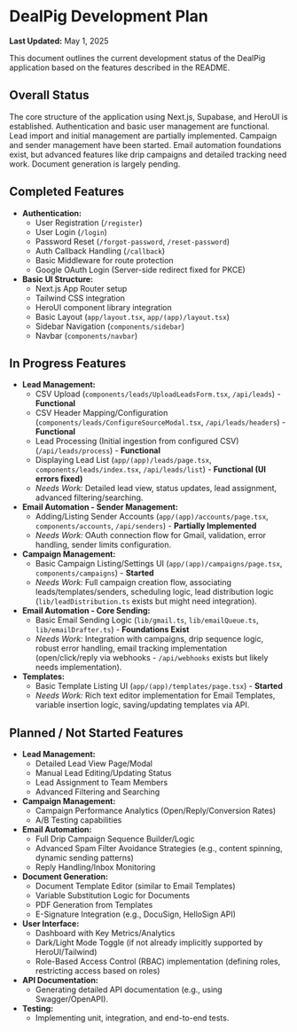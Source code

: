# DealPig Development Plan

**Last Updated:** May 1, 2025

This document outlines the current development status of the DealPig application based on the features described in the README.

## Overall Status

The core structure of the application using Next.js, Supabase, and HeroUI is established. Authentication and basic user management are functional. Lead import and initial management are partially implemented. Campaign and sender management have been started. Email automation foundations exist, but advanced features like drip campaigns and detailed tracking need work. Document generation is largely pending.

## Completed Features

*   **Authentication:**
    *   User Registration (`/register`)
    *   User Login (`/login`)
    *   Password Reset (`/forgot-password`, `/reset-password`)
    *   Auth Callback Handling (`/callback`)
    *   Basic Middleware for route protection
    *   Google OAuth Login (Server-side redirect fixed for PKCE)
*   **Basic UI Structure:**
    *   Next.js App Router setup
    *   Tailwind CSS integration
    *   HeroUI component library integration
    *   Basic Layout (`app/layout.tsx`, `app/(app)/layout.tsx`)
    *   Sidebar Navigation (`components/sidebar`)
    *   Navbar (`components/navbar`)

## In Progress Features

*   **Lead Management:**
    *   CSV Upload (`components/leads/UploadLeadsForm.tsx`, `/api/leads`) - **Functional**
    *   CSV Header Mapping/Configuration (`components/leads/ConfigureSourceModal.tsx`, `/api/leads/headers`) - **Functional**
    *   Lead Processing (Initial ingestion from configured CSV) (`/api/leads/process`) - **Functional**
    *   Displaying Lead List (`app/(app)/leads/page.tsx`, `components/leads/index.tsx`, `/api/leads/list`) - **Functional (UI errors fixed)**
    *   *Needs Work:* Detailed lead view, status updates, lead assignment, advanced filtering/searching.
*   **Email Automation - Sender Management:**
    *   Adding/Listing Sender Accounts (`app/(app)/accounts/page.tsx`, `components/accounts`, `/api/senders`) - **Partially Implemented**
    *   *Needs Work:* OAuth connection flow for Gmail, validation, error handling, sender limits configuration.
*   **Campaign Management:**
    *   Basic Campaign Listing/Settings UI (`app/(app)/campaigns/page.tsx`, `components/campaigns`) - **Started**
    *   *Needs Work:* Full campaign creation flow, associating leads/templates/senders, scheduling logic, lead distribution logic (`lib/leadDistribution.ts` exists but might need integration).
*   **Email Automation - Core Sending:**
    *   Basic Email Sending Logic (`lib/gmail.ts`, `lib/emailQueue.ts`, `lib/emailDrafter.ts`) - **Foundations Exist**
    *   *Needs Work:* Integration with campaigns, drip sequence logic, robust error handling, email tracking implementation (open/click/reply via webhooks - `/api/webhooks` exists but likely needs implementation).
*   **Templates:**
    *   Basic Template Listing UI (`app/(app)/templates/page.tsx`) - **Started**
    *   *Needs Work:* Rich text editor implementation for Email Templates, variable insertion logic, saving/updating templates via API.

## Planned / Not Started Features

*   **Lead Management:**
    *   Detailed Lead View Page/Modal
    *   Manual Lead Editing/Updating Status
    *   Lead Assignment to Team Members
    *   Advanced Filtering and Searching
*   **Campaign Management:**
    *   Campaign Performance Analytics (Open/Reply/Conversion Rates)
    *   A/B Testing capabilities
*   **Email Automation:**
    *   Full Drip Campaign Sequence Builder/Logic
    *   Advanced Spam Filter Avoidance Strategies (e.g., content spinning, dynamic sending patterns)
    *   Reply Handling/Inbox Monitoring
*   **Document Generation:**
    *   Document Template Editor (similar to Email Templates)
    *   Variable Substitution Logic for Documents
    *   PDF Generation from Templates
    *   E-Signature Integration (e.g., DocuSign, HelloSign API)
*   **User Interface:**
    *   Dashboard with Key Metrics/Analytics
    *   Dark/Light Mode Toggle (if not already implicitly supported by HeroUI/Tailwind)
    *   Role-Based Access Control (RBAC) implementation (defining roles, restricting access based on roles)
*   **API Documentation:**
    *   Generating detailed API documentation (e.g., using Swagger/OpenAPI).
*   **Testing:**
    *   Implementing unit, integration, and end-to-end tests.